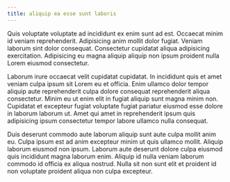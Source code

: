 ```yaml
---
title: aliquip ea esse sunt laboris
---
```


Quis voluptate voluptate ad incididunt ex enim sunt ad est. Occaecat minim id veniam reprehenderit. Adipisicing anim mollit dolor fugiat. Veniam laborum sint dolor consequat. Consectetur cupidatat aliqua adipisicing exercitation. Adipisicing eu magna aliquip aliquip non ipsum proident nulla Lorem eiusmod consectetur.

Laborum irure occaecat velit cupidatat cupidatat. In incididunt quis et amet veniam culpa ipsum sit Lorem eu et officia. Enim ullamco dolor tempor aliquip aute reprehenderit culpa dolore consequat reprehenderit aliqua consectetur. Minim eu ut enim elit in fugiat aliquip sunt magna minim non. Cupidatat et excepteur fugiat voluptate fugiat pariatur eiusmod esse dolore in laborum laborum ut. Amet qui amet in reprehenderit ipsum quis adipisicing ipsum consectetur tempor labore ullamco nulla consequat.

Duis deserunt commodo aute laborum aliquip sunt aute culpa mollit anim eu. Culpa ipsum est ad anim excepteur minim ut quis ullamco mollit. Aliquip laborum eiusmod non ipsum. Laborum aute deserunt dolore culpa eiusmod quis incididunt magna laborum enim. Aliquip id nulla veniam laborum commodo id officia ex aliqua nostrud. Nulla sit non sunt elit et proident id non voluptate proident aliqua non culpa excepteur.